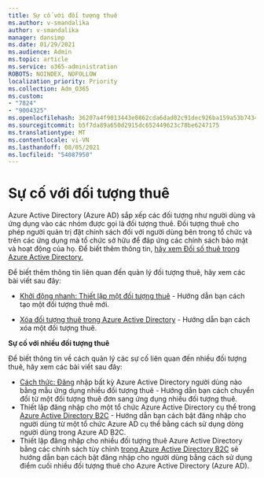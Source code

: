 ```yaml
---
title: Sự cố với đối tượng thuê
ms.author: v-smandalika
author: v-smandalika
manager: dansimp
ms.date: 01/29/2021
ms.audience: Admin
ms.topic: article
ms.service: o365-administration
ROBOTS: NOINDEX, NOFOLLOW
localization_priority: Priority
ms.collection: Adm_O365
ms.custom:
- "7824"
- "9004325"
ms.openlocfilehash: 36207a4f9013443e0862cda6dad02c91dec926ba159a53b7434c261e4e719959
ms.sourcegitcommit: b5f7da89a650d2915dc652449623c78be6247175
ms.translationtype: MT
ms.contentlocale: vi-VN
ms.lasthandoff: 08/05/2021
ms.locfileid: "54087950"
---
```

# <a name="issues-with-tenants"></a>Sự cố với đối tượng thuê

Azure Active Directory (Azure AD) sắp xếp các đối tượng như người dùng và ứng dụng vào các nhóm được gọi là đối tượng thuê. Đối tượng thuê cho phép người quản trị đặt chính sách đối với người dùng bên trong tổ chức và trên các ứng dụng mà tổ chức sở hữu để đáp ứng các chính sách bảo mật và hoạt động của họ. Để biết thêm thông tin, [hãy xem Đối số thuê trong Azure Active Directory.](https://docs.microsoft.com/azure/active-directory/develop/single-and-multi-tenant-apps)

Để biết thêm thông tin liên quan đến quản lý đối tượng thuê, hãy xem các bài viết sau đây:

- [Khởi động nhanh: Thiết lập một đối tượng thuê](https://docs.microsoft.com/azure/active-directory/develop/quickstart-create-new-tenant) - Hướng dẫn bạn cách tạo một đối tượng thuê mới.

- [Xóa đối tượng thuê trong Azure Active Directory](https://docs.microsoft.com/azure/active-directory/enterprise-users/directory-delete-howto) - Hướng dẫn bạn cách xóa một đối tượng thuê.

**Sự cố với nhiều đối tượng thuê**

Để biết thông tin về cách quản lý các sự cố liên quan đến nhiều đối tượng thuê, hãy xem các bài viết sau đây:

- [Cách thức: Đăng](https://docs.microsoft.com/azure/active-directory/develop/howto-convert-app-to-be-multi-tenant) nhập bất kỳ Azure Active Directory người dùng nào bằng mẫu ứng dụng nhiều đối tượng thuê - Hướng dẫn bạn cách chuyển đổi từ một đối tượng thuê đơn sang ứng dụng nhiều đối tượng thuê.
- Thiết lập đăng nhập cho một tổ chức Azure Active Directory cụ thể trong [Azure Active Directory B2C](https://docs.microsoft.com/azure/active-directory-b2c/identity-provider-azure-ad-single-tenant?pivots=b2c-user-flow) - Hướng dẫn bạn cách bật đăng nhập cho người dùng từ một tổ chức Azure AD cụ thể bằng cách sử dụng dòng người dùng trong Azure AD B2C.
- Thiết lập đăng nhập cho nhiều đối tượng thuê Azure Active Directory bằng các chính sách tùy chỉnh [trong Azure Active Directory B2C](https://docs.microsoft.com/azure/active-directory-b2c/identity-provider-azure-ad-multi-tenant?pivots=b2c-custom-policy) sẽ hướng dẫn bạn cách bật đăng nhập cho người dùng bằng cách sử dụng điểm cuối nhiều đối tượng thuê cho Azure Active Directory (Azure AD).






